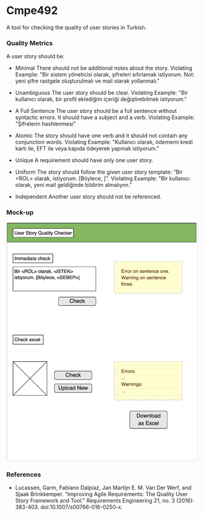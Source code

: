 # Cmpe492
A tool for checking the quality of user stories in Turkish.

### Quality Metrics
A user story should be:
* Minimal
There should not be additional notes about the story. Violating Example: "Bir sistem yöneticisi olarak, şifreleri sıfırlamak istiyorum. Not: yeni şifre rastgele oluşturulmalı ve mail olarak yollanmalı."

* Unambiguous
The user story should be clear. Violating Example: "Bir kullanıcı olarak, bir profil eklediğim içeriği değiştirebilmek istiyorum."

* A Full Sentence
The user story should be a full sentence without syntactic errors. It should have a subject and a verb. Violating Example: "Şifrelerin hashlenmesi"

* Atomic
The story should have one verb and it should not contain any conjunction words.  Violating Example: "Kullanıcı olarak, ödememi kredi kartı ile, EFT ile veya kapıda ödeyerek yapmak istiyorum."

* Unique
A requirement should have only one user story.

* Uniform
The story should follow the given user story template: "Bir \<ROL\> olarak, <ISTEK> istiyorum. [Böylece, <SEBEP>]". Violating Example: "Bir kullanıcı olarak, yeni mail geldiğinde bildirim almalıyım."

* Independent
Another user story should not be referenced.

### Mock-up

![Mock-up](https://raw.githubusercontent.com/akinilerle/Cmpe492/master/media/mock-up.png)

### References

* Lucassen, Garm, Fabiano Dalpiaz, Jan Martijn E. M. Van Der Werf, and Sjaak Brinkkemper. "Improving Agile Requirements: The Quality User Story Framework and Tool." Requirements Engineering 21, no. 3 (2016): 383-403. doi:10.1007/s00766-016-0250-x.
